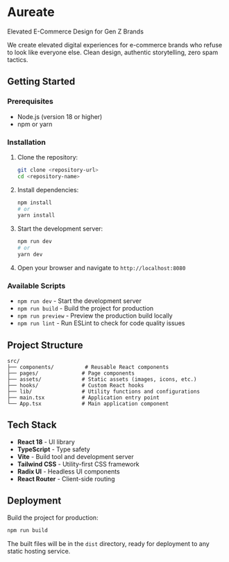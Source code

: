 # Aureate

Elevated E-Commerce Design for Gen Z Brands

We create elevated digital experiences for e-commerce brands who refuse to look like everyone else. Clean design, authentic storytelling, zero spam tactics.

## Getting Started

### Prerequisites

- Node.js (version 18 or higher)
- npm or yarn

### Installation

1. Clone the repository:
   ```bash
   git clone <repository-url>
   cd <repository-name>
   ```

2. Install dependencies:
   ```bash
   npm install
   # or
   yarn install
   ```

3. Start the development server:
   ```bash
   npm run dev
   # or
   yarn dev
   ```

4. Open your browser and navigate to `http://localhost:8080`

### Available Scripts

- `npm run dev` - Start the development server
- `npm run build` - Build the project for production
- `npm run preview` - Preview the production build locally
- `npm run lint` - Run ESLint to check for code quality issues

## Project Structure

```
src/
├── components/          # Reusable React components
├── pages/              # Page components
├── assets/             # Static assets (images, icons, etc.)
├── hooks/              # Custom React hooks
├── lib/                # Utility functions and configurations
├── main.tsx            # Application entry point
└── App.tsx             # Main application component
```

## Tech Stack

- **React 18** - UI library
- **TypeScript** - Type safety
- **Vite** - Build tool and development server
- **Tailwind CSS** - Utility-first CSS framework
- **Radix UI** - Headless UI components
- **React Router** - Client-side routing

## Deployment

Build the project for production:

```bash
npm run build
```

The built files will be in the `dist` directory, ready for deployment to any static hosting service.